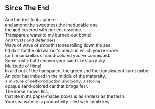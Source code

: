 Since The End
-------------
And the tree to its sphere  
and among the sweetness the irreducable one  
the god covered with perfect essence.  
Transparent water to my burned-out bottle!  
And trysts and defenders.  
Wave of wave of smooth stones rolling down the sea.  
I'd do it for the old warrior's medal in which you re-cover  
for the umbrellas of sand-colored you've connected.  
Some rustle but I recover your sand like starry sky.  
Multitude of films!  
In and out of the transparent the green and the transluscent burnt umber  
An odor has imbued in the middle of the maternity,  
a mixture of self-production and body, a storing  
opaque sand-colored car that brings fear.  
The horse knows this,  
that life in it's paper-mache boxes is as endless as the flesh.  
Your sea water is a productivity filled with senile key.  
